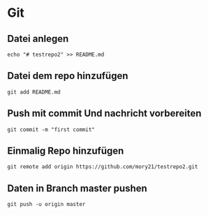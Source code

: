 # Git

## Datei anlegen
    echo "# testrepo2" >> README.md

## Datei dem repo hinzufügen
    git add README.md

## Push mit commit Und nachricht vorbereiten
    git commit -m "first commit" 

## Einmalig Repo hinzufügen
    git remote add origin https://github.com/mory21/testrepo2.git

## Daten in Branch master pushen
    git push -u origin master
